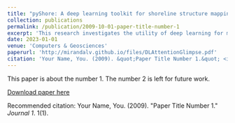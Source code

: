 ```yaml
---
title: "pyShore: A deep learning toolkit for shoreline structure mapping with high-resolution orthographic imagery and convolutional neural networks"
collection: publications
permalink: /publication/2009-10-01-paper-title-number-1
excerpt: 'This research investigates the utility of deep learning for mapping shoreline armoring structures, emphasizing computationally efficient methods for semi-automated delineation using high-resolution imagery. The ResNet18-based Pyramid Attention Network (PAN) architecture demonstrated a 72% overall accuracy, with notable precision of 80% and 94% for breakwaters and groins, respectively. This lightweight implementation enables swift processing of 1.5 kilometers of shoreline in 1.4 seconds (GPU) to 2.16 seconds (CPU) within simulated user environments. The study also introduces pyShore, providing a deep learning algorithm for human coders to incorporate into a semi-automated workflow.'
date: 2023-01-01
venue: 'Computers & Geosciences'
paperurl: 'http://mirandalv.github.io/files/DLAttentionGlimpse.pdf'
citation: 'Your Name, You. (2009). &quot;Paper Title Number 1.&quot; <i>Journal 1</i>. 1(1).'
---
```

This paper is about the number 1. The number 2 is left for future work.

[Download paper here](http://academicpages.github.io/files/paper1.pdf)

Recommended citation: Your Name, You. (2009). "Paper Title Number 1." <i>Journal 1</i>. 1(1).